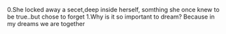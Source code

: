 0.She locked away a secet,deep inside herself, somthing she once knew to be true..but chose to forget
1.Why is it so important to dream? Because in my dreams we are together
